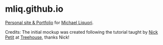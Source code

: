 mliq.github.io
==============

[Personal site & Portfolio](http://mliq.github.io) for [Michael Liquori](mailto:liquori@gmail.com).

Credits: The initial mockup was created following the tutorial taught by [Nick Petit](https://twitter.com/nickrp) at [Treehouse](http://teamtreehouse.com), thanks Nick! 
